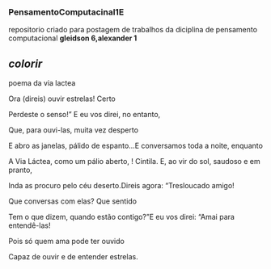 ### PensamentoComputacinal1E
repositorio criado para postagem de trabalhos da diciplina de pensamento computacional
**gleidson 6,alexander 1**

## _**colorir**_

poema da via lactea

Ora (direis) ouvir estrelas! Certo

Perdeste o senso!” E eu vos direi, no entanto,

Que, para ouvi-las, muita vez desperto

E abro as janelas, pálido de espanto…E conversamos toda a noite, enquanto

A Via Láctea, como um pálio aberto,
!
Cintila. E, ao vir do sol, saudoso e em pranto,

Inda as procuro pelo céu deserto.Direis agora: “Tresloucado amigo!

Que conversas com elas? Que sentido

Tem o que dizem, quando estão contigo?”E eu vos direi: “Amai para entendê-las!

Pois só quem ama pode ter ouvido

Capaz de ouvir e de entender estrelas.
